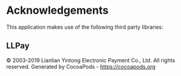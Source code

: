 # Acknowledgements
This application makes use of the following third party libraries:

## LLPay

© 2003-2019 Lianlian Yintong Electronic Payment Co., Ltd. All rights reserved.
Generated by CocoaPods - https://cocoapods.org
